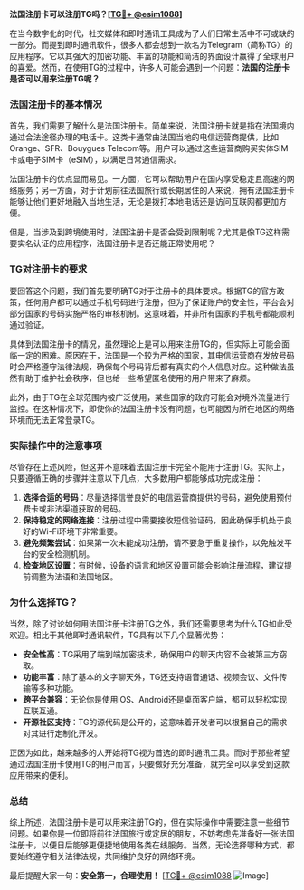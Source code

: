 **法国注册卡可以注册TG吗？[[TG💪+ @esim1088](https://t.me/s/esim1088)]**

在当今数字化的时代，社交媒体和即时通讯工具成为了人们日常生活中不可或缺的一部分。而提到即时通讯软件，很多人都会想到一款名为Telegram（简称TG）的应用程序。它以其强大的加密功能、丰富的功能和简洁的界面设计赢得了全球用户的喜爱。然而，在使用TG的过程中，许多人可能会遇到一个问题：**法国的注册卡是否可以用来注册TG呢？**

### 法国注册卡的基本情况

首先，我们需要了解什么是法国注册卡。简单来说，法国注册卡就是指在法国境内通过合法途径办理的电话卡。这类卡通常由法国当地的电信运营商提供，比如Orange、SFR、Bouygues Telecom等。用户可以通过这些运营商购买实体SIM卡或电子SIM卡（eSIM），以满足日常通信需求。

法国注册卡的优点显而易见。一方面，它可以帮助用户在国内享受稳定且高速的网络服务；另一方面，对于计划前往法国旅行或长期居住的人来说，拥有法国注册卡能够让他们更好地融入当地生活，无论是拨打本地电话还是访问互联网都更加方便。

但是，当涉及到跨境使用时，法国注册卡是否会受到限制呢？尤其是像TG这样需要实名认证的应用程序，法国注册卡是否还能正常使用呢？

### TG对注册卡的要求

要回答这个问题，我们首先要明确TG对于注册卡的具体要求。根据TG的官方政策，任何用户都可以通过手机号码进行注册，但为了保证账户的安全性，平台会对部分国家的号码实施严格的审核机制。这意味着，并非所有国家的手机号都能顺利通过验证。

具体到法国注册卡的情况，虽然理论上是可以用来注册TG的，但实际上可能会面临一定的困难。原因在于，法国是一个较为严格的国家，其电信运营商在发放号码时会严格遵守法律法规，确保每个号码背后都有真实的个人信息对应。这种做法虽然有助于维护社会秩序，但也给一些希望匿名使用的用户带来了麻烦。

此外，由于TG在全球范围内被广泛使用，某些国家的政府可能会对境外流量进行监控。在这种情况下，即使你的法国注册卡没有问题，也可能因为所在地区的网络环境而无法正常登录TG。

### 实际操作中的注意事项

尽管存在上述风险，但这并不意味着法国注册卡完全不能用于注册TG。实际上，只要遵循正确的步骤并注意以下几点，大多数用户都能够成功完成注册：

1. **选择合适的号码**：尽量选择信誉良好的电信运营商提供的号码，避免使用预付费卡或非法渠道获取的号码。
2. **保持稳定的网络连接**：注册过程中需要接收短信验证码，因此确保手机处于良好的Wi-Fi环境下非常重要。
3. **避免频繁尝试**：如果第一次未能成功注册，请不要急于重复操作，以免触发平台的安全检测机制。
4. **检查地区设置**：有时候，设备的语言和地区设置可能会影响注册流程，建议提前调整为法语和法国地区。

### 为什么选择TG？

当然，除了讨论如何用法国注册卡注册TG之外，我们还需要思考为什么TG如此受欢迎。相比于其他即时通讯软件，TG具有以下几个显著优势：

- **安全性高**：TG采用了端到端加密技术，确保用户的聊天内容不会被第三方窃取。
- **功能丰富**：除了基本的文字聊天外，TG还支持语音通话、视频会议、文件传输等多种功能。
- **跨平台兼容**：无论你是使用iOS、Android还是桌面客户端，都可以轻松实现互联互通。
- **开源社区支持**：TG的源代码是公开的，这意味着开发者可以根据自己的需求对其进行定制化开发。

正因为如此，越来越多的人开始将TG视为首选的即时通讯工具。而对于那些希望通过法国注册卡使用TG的用户而言，只要做好充分准备，就完全可以享受到这款应用带来的便利。

### 总结

综上所述，法国注册卡是可以用来注册TG的，但在实际操作中需要注意一些细节问题。如果你是一位即将前往法国旅行或定居的朋友，不妨考虑先准备好一张法国注册卡，以便日后能够更便捷地使用各类在线服务。当然，无论选择哪种方式，都要始终遵守相关法律法规，共同维护良好的网络环境。

最后提醒大家一句：**安全第一，合理使用！** [[TG💪+ @esim1088](https://t.me/s/esim1088) ![Image](https://i.postimg.cc/4NQfJmqS/Snipaste-2025-05-13-00-14-12.png)]
